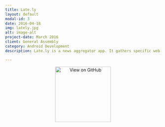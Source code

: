 ```yaml
---
title: Late.ly
layout: default
modal-id: 3
date: 2016-04-18
img: lately.jpg
alt: image-alt
project-date: March 2016
client: General Assembly
category: Android Development
description: Late.ly is a news aggregator app. It gathers specific web content into one location for easy viewing. This was my first Android group project and as a group project, there was a strong usage of Git's branching and merge functions. The aggregator features APIs from Reddit, Foursquare, Meetup, and Weather.io. JSON data from the APIs are parsed using Gson and Retrofit through an AsyncTask. The interface features a TabLayout bar housing fragments which are customizable based on topics selected by the user. Each piece of data is displayed on a customized cards fitted onto a RecyclerView.

---
```


<div style="text-align:center">
<a href= "https://github.com/chris-shum/Project-3" target="_blank">
<img alt='View on GitHub' src= "http://chris-shum.github.io/img/github.png" width="180"/>
</a>
</div>

